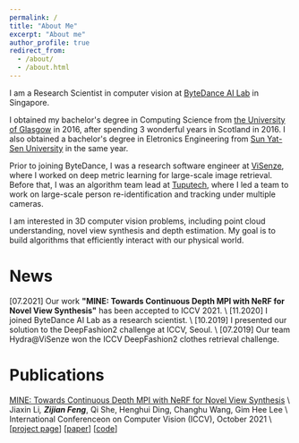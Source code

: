```yaml
---
permalink: /
title: "About Me"
excerpt: "About me"
author_profile: true
redirect_from: 
  - /about/
  - /about.html
---
```


I am a Research Scientist in computer vision at [ByteDance AI Lab](https://ailab.bytedance.com/) in Singapore.

I obtained my bachelor's degree in Computing Science from [the University of Glasgow](https://gla.ac.uk) in 2016, after spending 3 wonderful years in Scotland in 2016. I also obtained a bachelor's degree in Eletronics Engineering from [Sun Yat-Sen University](https://www.sysu.edu.cn) in the same year. 

Prior to joining ByteDance, I was a research software engineer at [ViSenze](https://www.visenze.com/), where I worked on deep metric learning for large-scale image retrieval. Before that, I was an algorithm team lead at [Tuputech](https://www.tuputech.com/home), where I led a team to work on large-scale person re-identification and tracking under multiple cameras.

I am interested in 3D computer vision problems, including point cloud understanding, novel view synthesis and depth estimation. My goal is to build algorithms that efficiently interact with our physical world.

# News

[07.2021] Our work **"MINE: Towards Continuous Depth MPI with NeRF for Novel View Synthesis"** has been accepted to ICCV 2021. \\
[11.2020] I joined ByteDance AI Lab as a research scientist. \\
[10.2019] I presented our solution to the DeepFashion2 challenge at ICCV, Seoul. \\
[07.2019] Our team Hydra@ViSenze won the ICCV DeepFashion2 clothes retrieval challenge.

# Publications

[MINE: Towards Continuous Depth MPI with NeRF for Novel View Synthesis](https://arxiv.org/abs/2103.14910) \\
Jiaxin Li<sup>*</sup>, **Zijian Feng**<sup>*</sup>, Qi She, Henghui Ding, Changhu Wang, Gim Hee Lee \\
International Conferenceon on Computer Vision (ICCV), October 2021 \\
\[[project page](projects/mine)\] \[[paper](https://arxiv.org/pdf/2103.14910)\] \[[code](https://github.com/vincentfung13/MINE)\]
